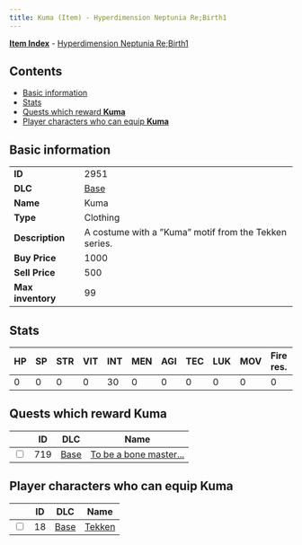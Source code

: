 ```yaml
---
title: Kuma (Item) - Hyperdimension Neptunia Re;Birth1
---
```


[**Item Index**](/neptunia/rb1/item/index.html) - [Hyperdimension Neptunia Re;Birth1](/neptunia/rb1)

## Contents

- [Basic information](#basic-information)
- [Stats](#stats)
- [Quests which reward **Kuma**](#quests-which-reward-kuma)
- [Player characters who can equip **Kuma**](#player-characters-who-can-equip-kuma)

## Basic information

|   |   |
| -- | -- |
| **ID** | 2951 |
| **DLC** | [Base](/neptunia/rb1/dlc/1-base.html) |
| **Name** | Kuma |
| **Type** | Clothing |
| **Description** | A costume with a ”Kuma” motif from the Tekken series. |
| **Buy Price** | 1000 |
| **Sell Price** | 500 |
| **Max inventory** | 99 |


## Stats

| HP | SP | STR | VIT | INT | MEN | AGI | TEC | LUK | MOV | Fire res. | Ice res. | Wind res. | Lightning res. |
| -- | -- | --- | --- | --- | --- | --- | --- | --- | --- | --------- | -------- | --------- | -------------- |
| 0 | 0 | 0 | 0 | 30 | 0 | 0 | 0 | 0 | 0 | 0 | 0 | 0 | 0 |


## Quests which reward **Kuma**

|    | ID | DLC | Name |
| -- | -- | --- | ---- |
| <input type="checkbox" id="rb1-quest-1-719" class="trackbox" /> | 719 | [Base](/neptunia/rb1/dlc/1-base.html) | [To be a bone master...](/neptunia/rb1/quest/1-719-to-be-a-bone-master.html) |


## Player characters who can equip **Kuma**

|    | ID | DLC | Name |
| -- | -- | --- | ---- |
| <input type="checkbox" id="rb1-player-1-18" class="trackbox" /> | 18 | [Base](/neptunia/rb1/dlc/1-base.html) | [Tekken](/neptunia/rb1/player/1-18-tekken.html) |
